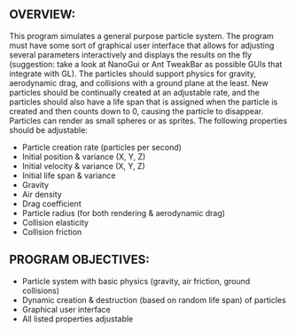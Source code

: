 ## OVERVIEW: 

This program simulates a general purpose particle system. The program must have some sort of graphical user interface that allows for adjusting several parameters interactively and displays the results on the fly (suggestion: take a look at NanoGui or Ant TweakBar as possible GUIs that integrate with GL). The particles should support physics for gravity, aerodynamic drag, and collisions with a ground plane at the least. New particles should be continually created at an adjustable rate, and the particles should also have a life span that is assigned when the particle is created and then counts down to 0, causing the particle to disappear. Particles can render as small spheres or as sprites. The following properties should be adjustable:

- Particle creation rate (particles per second)
- Initial position & variance (X, Y, Z)
- Initial velocity & variance (X, Y, Z)
- Initial life span & variance
- Gravity
- Air density
- Drag coefficient
- Particle radius (for both rendering & aerodynamic drag)
- Collision elasticity
- Collision friction

## PROGRAM OBJECTIVES:
- Particle system with basic physics (gravity, air friction, ground collisions)
- Dynamic creation & destruction (based on random life span) of particles
- Graphical user interface
- All listed properties adjustable